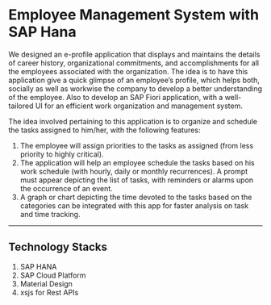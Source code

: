 <h1>Employee Management System with SAP Hana</h1>  

<p>We designed an e-profile application that displays and maintains the details of career history, organizational commitments, 
and accomplishments for all the employees associated with the organization. The idea is to have this application give a quick 
glimpse of an employee’s profile, which helps both, socially as well as workwise the company to develop a better understanding 
of the employee. Also to develop an SAP Fiori application, with a well-tailored UI for an efficient work organization and 
management system. </p>

The idea involved pertaining to this application is to organize and schedule the tasks assigned to him/her, with the following features:

1)	The employee will assign priorities to the tasks as assigned (from less priority to highly critical).
2)	The application will help an employee schedule the tasks based on his work schedule (with hourly, daily or monthly recurrences). A prompt must appear depicting the list of tasks, with reminders or alarms upon the occurrence of an event.
3)	A graph or chart depicting the time devoted to the tasks based on the categories can be integrated with this app for faster analysis on task and time tracking.

----------------------------------------------------------
Technology Stacks
-------------------------------------
1) SAP HANA
2) SAP Cloud Platform
3) Material Design
4) xsjs for Rest APIs
